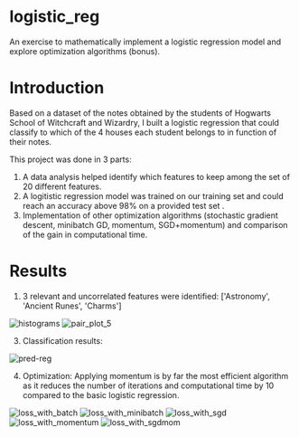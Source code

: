 # logistic_reg
An exercise to mathematically implement a logistic regression model and explore optimization algorithms (bonus).

# Introduction
Based on a dataset of the notes obtained by the students of Hogwarts School of Witchcraft and Wizardry, I built a logistic regression that could classify to which of the 4 houses each student belongs to in function of their notes.

This project was done in 3 parts:
1. A data analysis helped identify which features to keep among the set of 20 different features.
2. A logitistic regression model was trained on our training set and could reach an accuracy above 98% on a provided test set .
3. Implementation of other optimization algorithms (stochastic gradient descent, minibatch GD, momentum, SGD+momentum) and comparison of the gain in computational time.

# Results
1. 3 relevant and uncorrelated features were identified: ['Astronomy', 'Ancient Runes', 'Charms']
   
![histograms](https://github.com/E33aS42/logistic_reg/assets/66993020/9c467e84-5ff9-4fb9-8182-c747be78a9ef)
![pair_plot_5](https://github.com/E33aS42/logistic_reg/assets/66993020/919e3673-d524-4d27-94fc-0b6213e3f9aa)

3. Classification results:
   
![pred-reg](https://github.com/E33aS42/logistic_reg/assets/66993020/b615fc35-9d82-4d51-a062-1cab1aa10cbc)

4. Optimization:
Applying momentum is by far the most efficient algorithm as it reduces the number of iterations and computational time by 10 compared to the basic logistic regression.

![loss_with_batch](https://github.com/E33aS42/logistic_reg/assets/66993020/3d1097e8-b025-4b85-ba0c-927bdc626c39)
![loss_with_minibatch](https://github.com/E33aS42/logistic_reg/assets/66993020/a032433a-95d4-414e-b094-d702eb5d765b)
![loss_with_sgd](https://github.com/E33aS42/logistic_reg/assets/66993020/c0e97bbd-a431-479d-a66e-e09d1df4f051)
![loss_with_momentum](https://github.com/E33aS42/logistic_reg/assets/66993020/c121d0d2-1738-40f5-8ac8-0c89a8bd5a87)
![loss_with_sgdmom](https://github.com/E33aS42/logistic_reg/assets/66993020/0168172a-defa-4561-9733-eeca64aa1290)
